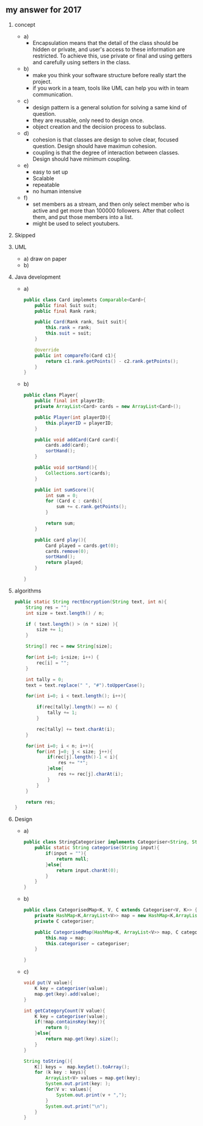 ## my answer for 2017

1. concept
    - a)
        - Encapsulation means that the detail of the class should be hidden or private, and user's access to these information are restricted. To achieve this, use private or final and using getters and carefully using setters in the class.
    - b)
        - make you think your software structure before really start the project.
        - if you work in a team, tools like UML can help you with in team communication.
    - c)
        - design pattern is a general solution for solving a same kind of question.
        - they are reusable, only need to design once.
        - object creation and the decision process to subclass.
    - d)
        - cohesion is that classes are design to solve clear, focused question. Design should have maximun cohesion.
        - coupling is that the degree of interaction between classes. Design should have minimum coupling.
    - e)
        - easy to set up
        - Scalable
        - repeatable
        - no human intensive
    - f)
        - set members as a stream, and then only select member who is active and get more than 100000 followers. After that collect them, and put those members into a list.
        - might be used to select youtubers.
2. Skipped
3. UML
    - a) draw on paper
    - b)

4. Java development
    - a)
        ```JAVA
        public class Card implemets Comparable<Card>{
            public final Suit suit;
            public final Rank rank;

            public Card(Rank rank, Suit suit){
                this.rank = rank;
                this.suit = suit;
            }

            @override
            public int compareTo(Card c1){
                return c1.rank.getPoints() - c2.rank.getPoints();
            }
        }
        ```
    - b)
        ```JAVA
        public class Player{
            public final int playerID;
            private ArrayList<Card> cards = new ArrayList<Card>();

            public Player(int playerID){
                this.playerID = playerID;
            }

            public void addCard(Card card){
                cards.add(card);
                sortHand();
            }

            public void sortHand(){
                Collections.sort(cards);
            }

            public int sumScore(){
                int sum = 0;
                for (Card c : cards){
                    sum += c.rank.getPoints();
                }

                return sum;
            }

            public card play(){
                Card played = cards.get(0);
                cards.remove(0);
                sortHand();
                return played;
            }

        }
        ```
5. algorithms
    ```JAVA
    public static String rectEncryption(String text, int n){
        String res = "";
        int size = text.length() / n;

        if ( text.length() > (n * size) ){
            size += 1;
        }

        String[] rec = new String[size];

        for(int i=0; i<size; i++) {
        	rec[i] = "";
        }

        int tally = 0;
        text = text.replace(" ", "#").toUpperCase();

        for(int i=0; i < text.length(); i++){

            if(rec[tally].length() == n) {
            	tally += 1;
            }

        	rec[tally] += text.charAt(i);
        }

        for(int i=0; i < n; i++){
            for(int j=0; j < size; j++){
                if(rec[j].length()-1 < i){
                    res += "*";
                }else{
                    res += rec[j].charAt(i);
                }
            }
        }

        return res;
    }
    ```
6. Design
    - a)
        ```JAVA
        public class StringCategoriser implements Categoriser<String, String>{
            public static String categorise(String input){
                if(input = ""){
                    return null;
                }else{
                    return input.charAt(0);
                }
            }
        }
        ```
    - b)
        ```JAVA
        public class CategorisedMap<K, V, C extends Categoriser<V, K>> {
            private HashMap<K,ArrayList<V>> map = new HashMap<K,ArrayList<V>>();
            private C categoriser;

            public CategorisedMap(HashMap<K, ArrayList<V>> map, C categoriser){
                this.map = map;
                this.categoriser = categoriser;
            }

        }
        ```
    - c)
        ```JAVA
        void put(V value){
            K key = categoriser(value);
            map.get(key).add(value);
        }

        int getCategoryCount(V value){
            K key = categoriser(value);
            if(!map.containsKey(key)){
                return 0;
            }else{
                return map.get(key).size();
            }
        }

        String toString(){
            K[] keys =  map.keySet().toArray();
            for (k key : keys){
                ArrayList<V> values = map.get(key);
                System.out.print(key: );
                for(V v: values){
                    System.out.print(v + ",");
                }
                System.out.print("\n");
            }
        }
        ```
